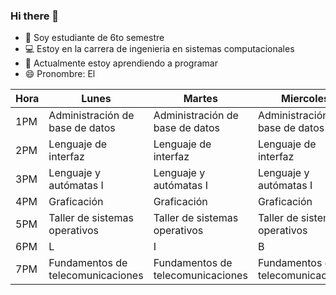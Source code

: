 ### Hi there 👋

<!--
**JaviSRey/JaviSRey** is a ✨ _special_ ✨ repository because its `README.md` (this file) appears on your GitHub profile.

Here are some ideas to get you started:-->
- 🏫 Soy estudiante de 6to semestre
- 💻 Estoy en la carrera de ingenieria en sistemas computacionales
- 🌱 Actualmente estoy aprendiendo a programar
- 😄 Pronombre: El

| Hora | Lunes                              | Martes                             | Miercoles                          | Jueves                             | Viernes                           |
|------|------------------------------------|------------------------------------|------------------------------------|------------------------------------|-----------------------------------|
| 1PM  | Administración de base de datos    | Administración de base de datos    | Administración de base de datos    | Administración de base de datos    | Administración de base de datos   |
| 2PM  | Lenguaje de interfaz               | Lenguaje de interfaz               | Lenguaje de interfaz               | Lenguaje de interfaz               | Lenguaje de interfaz              |
| 3PM  | Lenguaje y  autómatas I            | Lenguaje y  autómatas I            | Lenguaje y  autómatas I            | Lenguaje y  autómatas I            | Lenguaje y  autómatas I           |
| 4PM  | Graficación                        | Graficación                        | Graficación                        | Graficación                        | Graficación                       |
| 5PM  | Taller de sistemas  operativos     | Taller de sistemas  operativos     | Taller de sistemas  operativos     | Taller de sistemas  operativos     | Taller de sistemas  operativos    |
| 6PM  | L                                  | I                                  | B                                  | R                                  | E                                 |
| 7PM  | Fundamentos de  telecomunicaciones | Fundamentos de  telecomunicaciones | Fundamentos de  telecomunicaciones | Fundamentos de  telecomunicaciones | Fundamentos de telecomunicaciones |


